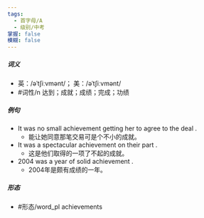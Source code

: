 ```yaml
---
tags:
  - 首字母/A
  - 级别/中考
掌握: false
模糊: false
---
```

##### 词义
- 英：/əˈtʃiːvmənt/； 美：/əˈtʃiːvmənt/
- #词性/n  达到；成就；成绩；完成；功绩
##### 例句
- It was no small achievement getting her to agree to the deal .
	- 能让她同意那笔交易可是个不小的成就。
- It was a spectacular achievement on their part .
	- 这是他们取得的一项了不起的成就。
- 2004 was a year of solid achievement .
	- 2004年是颇有成绩的一年。
##### 形态
- #形态/word_pl achievements
